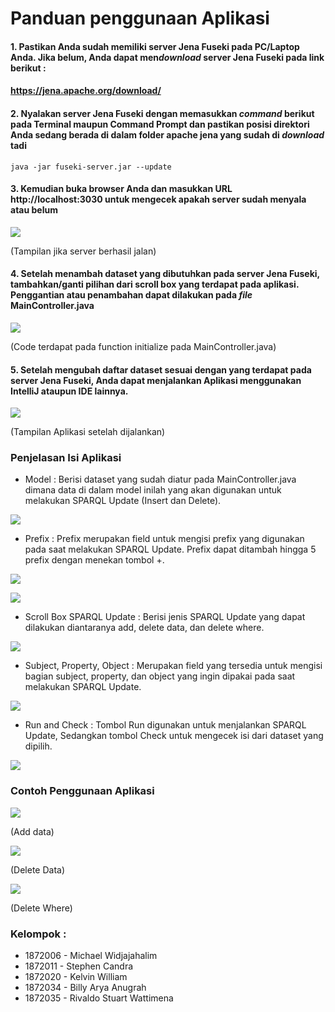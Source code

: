 # Panduan penggunaan Aplikasi

#### 1. Pastikan Anda sudah memiliki server Jena Fuseki pada PC/Laptop Anda. Jika belum, Anda dapat men*download* server Jena Fuseki pada link berikut :

#### https://jena.apache.org/download/

#### 2. Nyalakan server Jena Fuseki dengan memasukkan *command* berikut pada Terminal maupun Command Prompt dan pastikan posisi direktori Anda sedang berada di dalam folder apache jena yang sudah di *download* tadi
`java -jar fuseki-server.jar --update`

#### 3. Kemudian buka browser Anda dan masukkan URL http://localhost:3030 untuk mengecek apakah server sudah menyala atau belum

![](./images/tampilanJena.png)

(Tampilan jika server berhasil jalan)

#### 4. Setelah menambah dataset yang dibutuhkan pada server Jena Fuseki, tambahkan/ganti pilihan dari scroll box yang terdapat pada aplikasi. Penggantian atau penambahan dapat dilakukan pada *file* MainController.java

![](./images/daftarDataset.png)

(Code terdapat pada function initialize pada MainController.java)

#### 5. Setelah mengubah daftar dataset sesuai dengan yang terdapat pada server Jena Fuseki, Anda dapat menjalankan Aplikasi menggunakan IntelliJ ataupun IDE lainnya.

![](./images/tampilanAplikasi.png)

(Tampilan Aplikasi setelah dijalankan)

### Penjelasan Isi Aplikasi
* Model : Berisi dataset yang sudah diatur pada MainController.java dimana data di dalam model inilah yang akan 
  digunakan untuk melakukan SPARQL Update (Insert dan Delete).

![](./images/model.png)

* Prefix : Prefix merupakan field untuk mengisi prefix yang digunakan pada saat melakukan SPARQL Update. Prefix 
  dapat ditambah hingga 5 prefix dengan menekan tombol +.
  
![](./images/prefix.png)

![](./images/prefixMax.png)

* Scroll Box SPARQL Update : Berisi jenis SPARQL Update yang dapat dilakukan diantaranya add, delete data, dan 
  delete where.
  
![](./images/mode.png)

* Subject, Property, Object : Merupakan field yang tersedia untuk mengisi bagian subject, property, dan object yang 
  ingin dipakai pada saat melakukan SPARQL Update.
  
![](./images/spo.png)

* Run and Check : Tombol Run digunakan untuk menjalankan SPARQL Update, Sedangkan tombol Check untuk mengecek isi 
  dari dataset yang dipilih.
  
![](./images/runcheck.png)

### Contoh Penggunaan Aplikasi

![](./images/add.png)

(Add data)

![](./images/deleteData.png)

(Delete Data)

![](./images/deleteWhere.png)

(Delete Where)

### Kelompok :
* 1872006 - Michael Widjajahalim
* 1872011 - Stephen Candra
* 1872020 - Kelvin William
* 1872034 - Billy Arya Anugrah
* 1872035 - Rivaldo Stuart Wattimena